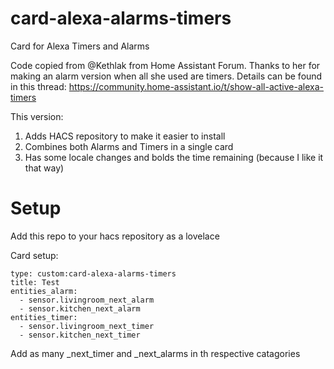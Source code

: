 # card-alexa-alarms-timers
Card for Alexa Timers and Alarms

Code copied from @Kethlak from Home Assistant Forum. Thanks to her for making an alarm version when all she used are timers. Details can be found in this thread: https://community.home-assistant.io/t/show-all-active-alexa-timers

This version:
1. Adds HACS repository to make it easier to install
1. Combines both Alarms and Timers in a single card
1. Has some locale changes and bolds the time remaining (because I like it that way)

# Setup

Add this repo to your hacs repository as a lovelace

Card setup:
```
type: custom:card-alexa-alarms-timers
title: Test
entities_alarm:
  - sensor.livingroom_next_alarm
  - sensor.kitchen_next_alarm
entities_timer:
  - sensor.livingroom_next_timer
  - sensor.kitchen_next_timer
```

Add as many _next_timer and _next_alarms in th respective catagories
